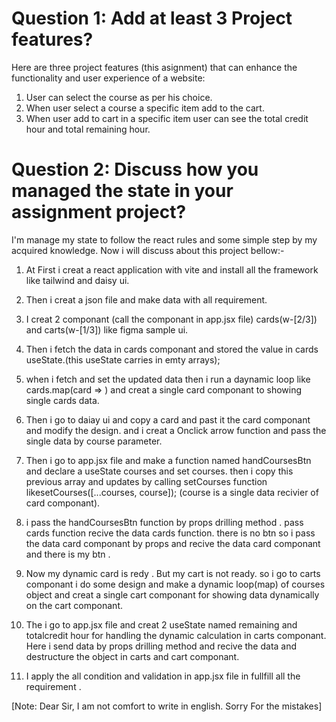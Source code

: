 # Question 1: Add at least 3 Project features?

Here are three project features (this asignment) that can enhance the functionality and user experience of a website:

1. User can select the course as per his choice.
2. When user select a course a specific item add to the cart.
3. When user add to cart in a specific item user  can see the total credit hour and total remaining hour.

# Question 2: Discuss how you managed the state in your assignment project?

I'm manage my state to follow the react rules and some simple step by my acquired knowledge. Now i will discuss about this project bellow:-

1. At First i creat a react application with vite and install all the framework like tailwind and daisy ui. 

2. Then i creat a json file and make data with all requirement. 

3. I creat 2 componant (call the componant in app.jsx file) cards(w-[2/3]) and carts(w-[1/3]) like figma sample ui.

4. Then i fetch the data in cards componant and stored the value in cards useState.(this useState carries in emty arrays);

5. when i fetch and set the updated data then i run a daynamic loop like 
cards.map(card => <Card></card>) and creat a single card componant to showing single cards data.

6. Then i go to daiay ui and copy a card and past it the card componant and modify the design. and i creat a Onclick arrow function and pass the single data by course parameter. 

7. Then i go to app.jsx file and make a function named handCoursesBtn and declare a useState courses and set courses. then i copy this previous array and updates by calling setCourses function 
likesetCourses([...courses, course]);   (course is a single data recivier of card componant).

8. i pass the handCoursesBtn function by props drilling method . pass cards function recive the data cards function. there is no btn so i pass the data card componant by props and recive the data card componant and there is my btn .

9. Now my dynamic card is redy . But my cart is not ready. so i go to carts componant i do some design and make a dynamic loop(map) of courses object and creat a single cart componant for showing data dynamically on the cart componant.

10. The i go to app.jsx file and creat 2 useState named remaining and totalcredit hour for handling the dynamic calculation in carts componant. Here i send data by props drilling method and recive the data and destructure the object in carts and cart componant.

11. I apply the all condition and validation in app.jsx file in fullfill all the requirement .


 [Note: Dear Sir, I am not comfort to write in english. Sorry For the mistakes]